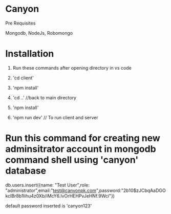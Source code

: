 # Canyon

 Pre Requisites

Mongodb, NodeJs, Robomongo

# Installation

1. Run these commands after opening directory in vs code

2. 'cd client'

3. 'npm install'

4. 'cd ..' //back to main directory

5. 'npm install'

6. 'npm run dev' // To run client and server

# Run this command for creating new adminsitrator account in mongodb command shell using 'canyon' database

db.users.insert({name: "Test User",role: "administrator",email:"test@canyonpk.com",password:"$2b$10$zJCbqAaDGOkcIBr8b1Iihu4z0Xb/iMcY6.lvOrHEHPvJeHNf.9Wci"})

default password inserted is 'canyon123'

